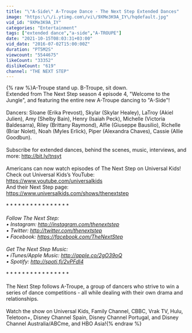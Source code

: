 ```yaml
---
title: "\"A-Side\" A-Troupe Dance - The Next Step Extended Dances"
image: "https:\/\/i.ytimg.com\/vi\/9XMe3K9A_IY\/hqdefault.jpg"
vid_id: "9XMe3K9A_IY"
categories: "Entertainment"
tags: ["extended dance","a-side","A-TROUPE"]
date: "2021-10-15T08:03:31+03:00"
vid_date: "2016-07-02T15:00:00Z"
duration: "PT5M2S"
viewcount: "5544675"
likeCount: "33352"
dislikeCount: "619"
channel: "THE NEXT STEP"
---
```

{% raw %}A-Troupe stand up. B-Troupe, sit down.<br />Extended from The Next Step season 4 episode 4, &quot;Welcome to the Jungle&quot;, and featuring the entire new A-Troupe dancing to &quot;A-Side&quot;!<br /><br />Dancers: Sloane (Erika Prevost), Skylar (Skylar Healey), LaTroy (Akiel Julien), Amy (Shelby Bain), Henry (Isaiah Peck), Michelle (Victoria Baldesarra), Riley (Brittany Raymond), Alfie (Giuseppe Bausilio), Richelle (Briar Nolet), Noah (Myles Erlick), Piper (Alexandra Chaves), Cassie (Allie Goodbun).<br /><br />Subscribe for extended dances, behind the scenes, music, interviews, and more: <a rel="nofollow" target="blank" href="http://bit.ly/tnsyt">http://bit.ly/tnsyt</a><br /><br />Americans can now watch episodes of The Next Step on Universal Kids!<br />Check out Universal Kids’s YouTube: <a rel="nofollow" target="blank" href="https://www.youtube.com/universalkids">https://www.youtube.com/universalkids</a><br />And their Next Step page: <a rel="nofollow" target="blank" href="https://www.universalkids.com/shows/thenextstep">https://www.universalkids.com/shows/thenextstep</a><br /><br />* * * * * * * * * * * * * * * * *<br /><br />Follow The Next Step: <br />• Instagram: <a rel="nofollow" target="blank" href="http://instagram.com/thenextstep">http://instagram.com/thenextstep</a><br />• Twitter: <a rel="nofollow" target="blank" href="http://twitter.com/thenextstep">http://twitter.com/thenextstep</a><br />• Facebook: <a rel="nofollow" target="blank" href="https://facebook.com/TheNextStep">https://facebook.com/TheNextStep</a><br /><br />Get The Next Step Music:<br />• iTunes/Apple Music: <a rel="nofollow" target="blank" href="http://apple.co/2gO39oQ">http://apple.co/2gO39oQ</a><br />• Spotify: <a rel="nofollow" target="blank" href="http://spoti.fi/2vPFdI4">http://spoti.fi/2vPFdI4</a><br /><br />* * * * * * * * * * * * * * * * *<br /><br />The Next Step follows A-Troupe, a group of dancers who strive to win a series of dance competitions - all while dealing with their own drama and relationships.<br /><br />Watch the show on Universal Kids, Family Channel, CBBC, Vrak TV, Hulu, Teletoon+, Disney Channel Spain, Disney Channel Portugal, and Disney Channel Australia/ABCme, and HBO Asia!{% endraw %}

